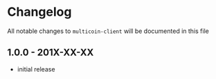 # Changelog

All notable changes to `multicoin-client` will be documented in this file

## 1.0.0 - 201X-XX-XX

- initial release
